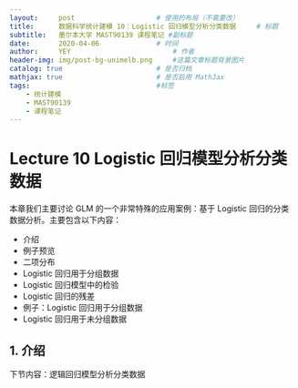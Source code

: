 ```yaml
---
layout:     post   				    # 使用的布局（不需要改）
title:      数据科学统计建模 10：Logistic 回归模型分析分类数据  	# 标题 
subtitle:   墨尔本大学 MAST90139 课程笔记 #副标题
date:       2020-04-06 				# 时间
author:     YEY 						# 作者
header-img: img/post-bg-unimelb.png 	#这篇文章标题背景图片
catalog: true 						# 是否归档
mathjax: true                       # 是否启用 MathJax
tags:								#标签
    - 统计建模
    - MAST90139
    - 课程笔记
---
```


# Lecture 10 Logistic 回归模型分析分类数据

本章我们主要讨论 GLM 的一个非常特殊的应用案例：基于 Logistic 回归的分类数据分析。主要包含以下内容：

* 介绍
* 例子预览
* 二项分布
* Logistic 回归用于分组数据
* Logistic 回归模型中的检验
* Logistic 回归的残差
* 例子：Logistic 回归用于分组数据
* Logistic 回归用于未分组数据

## 1. 介绍











下节内容：逻辑回归模型分析分类数据
